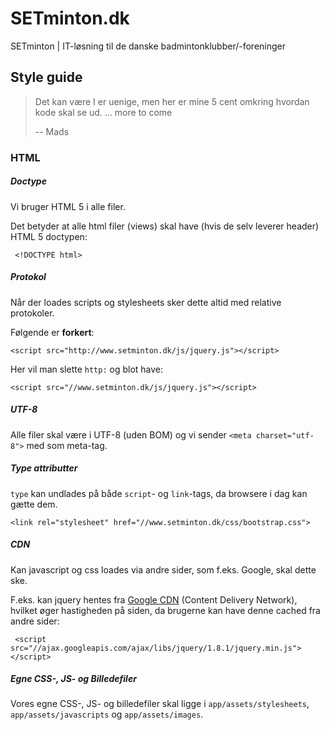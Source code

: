 SETminton.dk
============

SETminton | IT-løsning til de danske badmintonklubber/-foreninger

Style guide
-----------

> Det kan være I er uenige, men her er mine 5 cent omkring hvordan kode skal se ud.
> ... more to come
>
> -- Mads


### HTML ###
##### Doctype #####

Vi bruger HTML 5 i alle filer.

Det betyder at alle html filer (views) skal have (hvis de selv leverer header) HTML 5 doctypen:

     <!DOCTYPE html>

##### Protokol #####

Når der loades scripts og stylesheets sker dette altid med relative protokoler.

Følgende er **forkert**:

    <script src="http://www.setminton.dk/js/jquery.js"></script>

Her vil man slette `http:` og blot have:

    <script src="//www.setminton.dk/js/jquery.js"></script>

##### UTF-8 #####

Alle filer skal være i UTF-8 (uden BOM) og vi sender `<meta charset="utf-8">` med som meta-tag.

##### Type attributter #####

`type` kan undlades på både `script`- og `link`-tags, da browsere i dag kan gætte dem.

    <link rel="stylesheet" href="//www.setminton.dk/css/bootstrap.css">

##### CDN #####

Kan javascript og css loades via andre sider, som f.eks. Google, skal dette ske.

F.eks. kan jquery hentes fra [Google CDN](https://developers.google.com/speed/libraries/devguide) (Content Delivery Network), hvilket øger hastigheden på siden, da brugerne kan have denne cached fra andre sider:

     <script src="//ajax.googleapis.com/ajax/libs/jquery/1.8.1/jquery.min.js"></script>

##### Egne CSS-, JS- og Billedefiler #####

Vores egne CSS-, JS- og billedefiler skal ligge i `app/assets/stylesheets`, `app/assets/javascripts` og `app/assets/images`.

